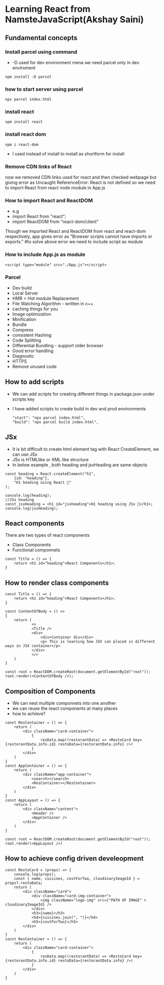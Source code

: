# Learning React from NamsteJavaScript(Akshay Saini)
## Fundamental concepts
### Install parcel using command
-  -D used for dev environment mena we need parcel only in dev enviroment
```
npm install -D parcel
``` 
### how to start server using parcel
```
npx parcel index.html
```

### install react
```
npm install react
```
### install react dom
```
npm i react-dom
```
 - I used instead of install to install as shortform for install

### Remove CDN links of React
now we removed CDN links used for react and then checked webpage but giving error as
Uncaught ReferenceError: React is not defined
so we need to import React from react node module in App.js 
### How to import React and ReactDOM
- e.g 
- import React from "react";
- import ReactDOM from "react-dom/client"

Though we imported React and ReactDOM from react and react-dom respectively, app gives error as "Browser scripts cannot have imports or exports."
#to solve above error we need to include script as module

### How to include App.js as module
```
<script type="module" src="./App.js"></script>
```

### Parcel
- Dev build
- Local Server
- HMR = Hot module Replacement
- File Watching Algorithm - written in c++
- caching things for you
- Image optimization
- Minification
- Bundle
- Compress
- consistent Hashing
- Code Splitting
- Differential Bundling - support older browser
- Good error handling
- Diagnostic 
- HTTPS
- Remove unused code 

## How to add scripts 
- We can add scripts for creating different things in package.json under scripts key
- I have added scripts to create build in dev and prod environments
 
     ```
     "start": "npx parcel index.html",
     "build": "npx parcel build index.html",
     ```
## JSx
- It is bit difficult to create html element tag  with React CreateElement, we can use JSx
- JSx is HTMLlike or XML like structure
- In below example , both heading and jsxHeading are same objects
```
const heading = React.createElement("h1",
    {id: "heading"},
    "H1 heading using React 🚀"
);

console.log(heading);
//JSx heading
const jsxHeading = <h1 id="jsxheading">H1 heading using JSx 🚀</h1>;
console.log(jsxHeading);
```
## React components
 There are two types of react components
 - Class Components
 -  Functional componnets
```
const Title = () => {
    return <h1 id="heading">React Components</h1>;
}
```
## How to render class components
```
const Title = () => {
    return <h1 id="heading">React Components</h1>;
}

const ContentOfBody = () =>
{
    return (
            <>
            <Title />
            <div>
                <div>Container div</div>
                <p> This is learning how JSX can placed in different ways in JSX container</p>
            </div>
            </>     
    )
}

const root = ReactDOM.createRoot(document.getElementById("root"));
root.render(<ContentOfBody />);
```
## Composition of Components
- We can nest multiple componnets into one another
- we can reuse the react components at many places
- how to achieve?

```
const ResContainer = () => {
    return (
        <div className="card-container">
            {
                resData.map((restorantData) => <RestoCard key={restorantData.info.id} restoData={restorantData.info} />)
            }
        </div>
    )
}
const AppContainer = () => {
    return (
        <div className="app-container">
            <search></search>
            <ResContainer></ResContainer>
        </div>
    )
}
const AppLayout = () => {
    return (
        <div className="content">
            <Header />
            <AppContainer />
        </div>
    )
}

const root = ReactDOM.createRoot(document.getElementById("root"));
root.render(<AppLayout />)

```

## How to achieve config driven develeopment
```
const RestoCard = (props) => {
    console.log(props);
    const { name, cuisines, costForTwo, cloudinaryImageId } = props?.restoData;
    return (
        <div className="card">
            <div className="card-img-container">
                <img className="logo-img" src={"PATH OF IMAGE" + cloudinaryImageId} />
            </div>
            <h3>{name}</h3>
            <h4>{cuisines.join(", ")}</h4>
            <h5>{costForTwo}</h5>
        </div>
    )
}
const ResContainer = () => {
    return (
        <div className="card-container">
            {
                resData.map((restorantData) => <RestoCard key={restorantData.info.id} restoData={restorantData.info} />)
            }
        </div>
    )
}
```
